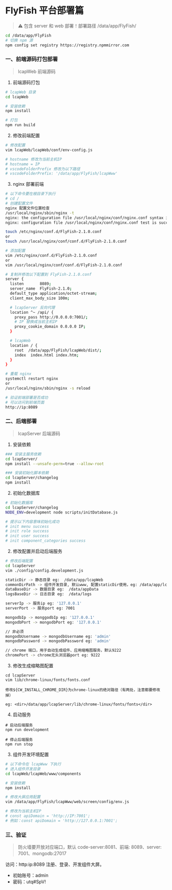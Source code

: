 # FlyFish 平台部署篇

> ⚠️ 包含 server 和 web 部署！部署路径 /data/app/FlyFish/

```bash
cd /data/app/FlyFish
# 切换 npm 源
npm config set registry https://registry.npmmirror.com
```

### 一、前端源码打包部署

> lcapWeb 前端源码

1. 前端源码打包

```bash
# lcapWeb 目录
cd lcapWeb

# 安装依赖
npm install

# 打包
npm run build

```

2. 修改前端配置

```bash
# 修改配置
vim lcapWeb/lcapWeb/conf/env-config.js

# hostname 修改为当前主机IP
# hostname = IP
# vscodeFolderPrefix 修改为以下路径
# vscodeFolderPrefix: '/data/app/FlyFish/lcapWww'

```

3. nginx 部署前端

```bash
# 以下命令要在根目录下执行
# cd /
# 创建配置文件
nginx 配置文件位置检查
/usr/local/nginx/sbin/nginx -t
nginx: the configuration file /usr/local/nginx/conf/nginx.conf syntax is ok
nginx: configuration file /usr/local/nginx/conf/nginx.conf test is successful

touch /etc/nginx/conf.d/FlyFish-2.1.0.conf
or
touch /usr/local/nginx/conf/conf.d/FlyFish-2.1.0.conf

# 添加配置
vim /etc/nginx/conf.d/FlyFish-2.1.0.conf
or
vim /usr/local/nginx/conf/conf.d/FlyFish-2.1.0.conf

# 复制并修改以下配置到 FlyFish-2.1.0.conf
server {
  listen       8089;
  server_name  FlyFish-2.1.0;
  default_type application/octet-stream;
  client_max_body_size 100m;

  # lcapServer 反向代理
  location ^~ /api/ {
    proxy_pass http://0.0.0.0:7001/;
    # IP 替换成当前主机IP
    proxy_cookie_domain 0.0.0.0 IP;
  }

  # lcapWeb
  location / {
    root  /data/app/FlyFish/lcapWeb/dist/;
    index  index.html index.htm;
  }
}

# 重载 nginx
systemctl restart nginx
or
/usr/local/nginx/sbin/nginx -s reload

# 验证前端部署是否成功
# 可以访问到前端页面
http://ip:8089

```

### 二、后端部署

> lcapServer 后端源码

1. 安装依赖

```bash
### 安装主服务依赖
cd lcapServer/
npm install --unsafe-perm=true --allow-root

### 安装初始化脚本依赖
cd lcapServer/changelog
npm install
```

2. 初始化数据库

```bash
# 初始化数据库
cd lcapServer/changelog
NODE_ENV=development node scripts/initDatabase.js

# 提示以下内容意味初始化成功
# init menu success
# init role success
# init user success
# init component_categories success

```

2. 修改配置并启动后端服务

```bash
# 修改后端配置
cd lcapServer
vim ./config/config.development.js

staticDir -> 静态目录 eg:  /data/app/lcapWeb
commonDirPath -> 组件开发目录, 默认www, 配置staticDir使用，eg: /data/app/lcapWeb/www
dataBaseDir -> 数据目录 eg:  /data/appData
logsBaseDir -> 日志目录 eg:  /data/logs

serverIp -> 服务ip eg: '127.0.0.1'
serverPort -> 服务port eg: 7001

mongodbIp -> monggodbIp eg: '127.0.0.1'
mongodbPort -> mongodbPort eg: '127.0.0.1'

// 非必须
mongodbUsername -> mongodbUsername eg: 'admin'
mongodbPassword -> mongodbPassword eg: 'admin'

// chrome 端口，用于自动生成组件、应用缩略图服务，默认9222
chromePort -> chrome无头浏览器port eg: 9222
```
 
3. 修改生成缩略图配置
```
cd lcapServer
vim lib/chrome-linux/fonts/fonts.conf

修改${CW_INSTALL_CHROME_DIR}为chrome-linux的绝对路径（有两处，注意都要修改掉）

eg: <dir>/data/app/lcapServer/lib/chrome-linux/fonts/fonts</dir>
```

4. 启动服务
```
# 启动后端服务
npm run development

# 停止后端服务
npm run stop

```

3. 组件开发环境配置

```bash
# 以下命令在 lcapWww 下执行
# 进入组件开发目录
cd lcapWeb/lcapWeb/www/components

# 安装依赖
npm install

# 修改大屏应用配置
vim /data/app/FlyFish/lcapWww/web/screen/config/env.js

# 修改为当前主机IP
# const apiDomain = 'http://IP:7001';
# 例如：const apiDomain = 'http://127.0.0.1:7001';
```

### 三、验证

> 防火墙要开放对应端口，默认 code-server:8081、前端: 8089、server: 7001、mongodb:27017

访问：http:ip:8089 注册、登录、开发组件大屏。

- 初始账号：admin
- 密码：utq#SpV!
